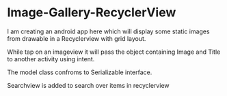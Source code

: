 # Image-Gallery-RecyclerView

I am creating an android app here which will display some static images from drawable in a Recyclerview with grid layout.

While tap on an imageview it will pass the object containing Image and Title to another activity using intent.

The model class confroms to Serializable interface.

Searchview is added to search over items in recyclerview

